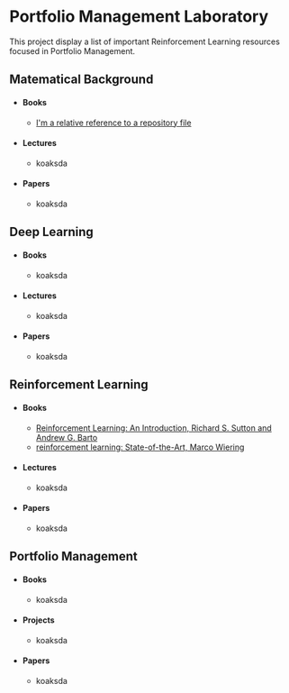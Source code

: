 # Portfolio Management Laboratory

This project display a list of important Reinforcement Learning resources focused in Portfolio Management.  
  
## Matematical Background

* #### Books
  * [I'm a relative reference to a repository file](../blob/master/LICENSE)
* #### Lectures
  * koaksda  
* #### Papers
  * koaksda    
  
## Deep Learning

* #### Books
  * koaksda
* #### Lectures
  * koaksda  
* #### Papers
  * koaksda    
  
## Reinforcement Learning

* #### Books
  * [Reinforcement Learning: An Introduction, Richard S. Sutton and Andrew G. Barto](https://web.stanford.edu/class/psych209/Readings/SuttonBartoIPRLBook2ndEd.pdf)
  * [reinforcement learning: State-of-the-Art, Marco Wiering](https://web.stanford.edu/class/psych209/Readings/SuttonBartoIPRLBook2ndEd.pdf)
* #### Lectures
  * koaksda  
* #### Papers
  * koaksda    
  
## Portfolio Management

* #### Books
  * koaksda
* #### Projects
  * koaksda  
* #### Papers
  * koaksda    
